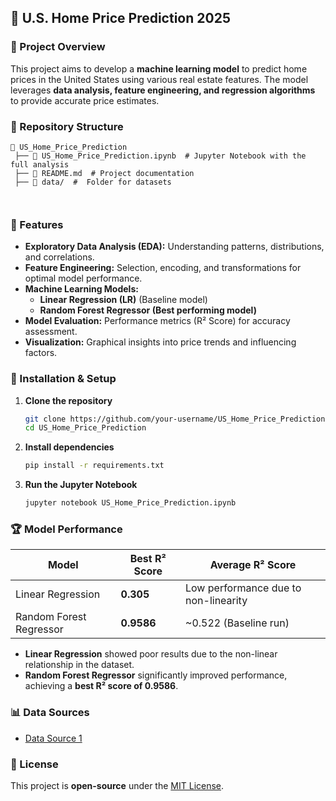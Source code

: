 ## 🏡 U.S. Home Price Prediction 2025 

### 📌 Project Overview  
This project aims to develop a **machine learning model** to predict home prices in the United States using various real estate features. The model leverages **data analysis, feature engineering, and regression algorithms** to provide accurate price estimates.

### 📂 Repository Structure  
```
📁 US_Home_Price_Prediction  
 ├── 📜 US_Home_Price_Prediction.ipynb  # Jupyter Notebook with the full analysis  
 ├── 📄 README.md  # Project documentation  
 ├── 📂 data/  #  Folder for datasets  
 
 
```

### 🚀 Features  
- **Exploratory Data Analysis (EDA):** Understanding patterns, distributions, and correlations.  
- **Feature Engineering:** Selection, encoding, and transformations for optimal model performance.  
- **Machine Learning Models:**  
  - **Linear Regression (LR)** (Baseline model)  
  - **Random Forest Regressor (Best performing model)**  
- **Model Evaluation:** Performance metrics (R² Score) for accuracy assessment.  
- **Visualization:** Graphical insights into price trends and influencing factors.  

### 🔧 Installation & Setup  
1. **Clone the repository**  
   ```bash
   git clone https://github.com/your-username/US_Home_Price_Prediction.git
   cd US_Home_Price_Prediction
   ```
2. **Install dependencies**  
   ```bash
   pip install -r requirements.txt
   ```
4. **Run the Jupyter Notebook**  
   ```bash
   jupyter notebook US_Home_Price_Prediction.ipynb
   ```

### 🏆 Model Performance  
| Model  | Best R² Score | Average R² Score |  
|--------|-------------|-------------|  
| Linear Regression | **0.305** | Low performance due to non-linearity |  
| Random Forest Regressor | **0.9586** | ~0.522 (Baseline run) |  

- **Linear Regression** showed poor results due to the non-linear relationship in the dataset.  
- **Random Forest Regressor** significantly improved performance, achieving a **best R² score of 0.9586**.  

### 📊 Data Sources  
- [Data Source 1](https://fred.stlouisfed.org)  
 

### 📜 License  
This project is **open-source** under the [MIT License](LICENSE).  

